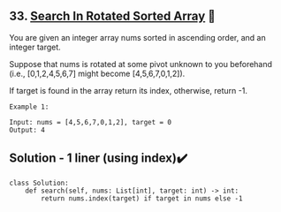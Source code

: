 ## 33. [Search In Rotated Sorted Array](https://leetcode.com/problems/search-in-rotated-sorted-array/) :link:

You are given an integer array nums sorted in ascending order, and an integer target.

Suppose that nums is rotated at some pivot unknown to you beforehand (i.e., [0,1,2,4,5,6,7] might become [4,5,6,7,0,1,2]).

If target is found in the array return its index, otherwise, return -1.

```
Example 1:

Input: nums = [4,5,6,7,0,1,2], target = 0
Output: 4
```
## Solution - 1 liner (using index):heavy_check_mark:	

```python3
class Solution:
    def search(self, nums: List[int], target: int) -> int:
        return nums.index(target) if target in nums else -1        
```